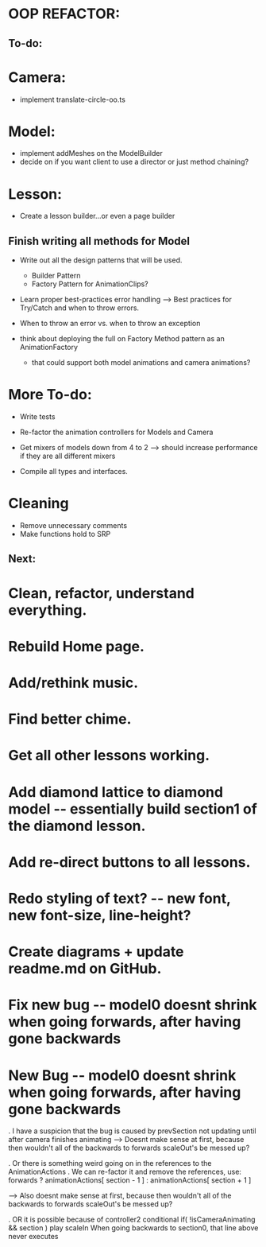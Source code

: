 
# OOP REFACTOR:
## To-do:

# Camera: 
- implement translate-circle-oo.ts

# Model: 
- implement addMeshes on the ModelBuilder
- decide on if you want client to use a director or just method chaining?

# Lesson: 
- Create a lesson builder...or even a page builder


## Finish writing all methods for Model

- Write out all the design patterns that will be used.
  - Builder Pattern
  - Factory Pattern for AnimationClips?




- Learn proper best-practices error handling --> Best practices for Try/Catch and when to throw errors.
- When to throw an error vs. when to throw an exception












- think about deploying the full on Factory Method pattern as an AnimationFactory 
  - that could support both model animations and camera animations?



# More To-do:
- Write tests

- Re-factor the animation controllers for Models and Camera
- Get mixers of models down from 4 to 2 --> should increase performance if they are all different mixers
- Compile all types and interfaces.




# Cleaning 
- Remove unnecessary comments
- Make functions hold to SRP







 

## Next:
  # Clean, refactor, understand everything.
  # Rebuild Home page.
  
  # Add/rethink music.
  # Find better chime.
  # Get all other lessons working.
  # Add diamond lattice to diamond model -- essentially build section1 of the diamond lesson.
  # Add re-direct buttons to all lessons.
  # Redo styling of text? -- new font, new font-size, line-height?
  # Create diagrams + update readme.md on GitHub.
  # Fix new bug -- model0 doesnt shrink when going forwards, after having gone backwards





































# New Bug -- model0 doesnt shrink when going forwards, after having gone backwards

  . I have a suspicion that the bug is caused by prevSection not updating until after camera finishes animating
  --> Doesnt make sense at first, because then wouldn't all of the backwards to forwards scaleOut's be messed up?

  . Or there is something weird going on in the references to the AnimationActions
    . We can re-factor it and remove the references, 
      use: forwards ? animationActions[ section - 1 ] : animationActions[ section + 1 ]

  --> Also doesnt make sense at first, because then wouldn't all of the backwards to forwards scaleOut's be messed up?

  . OR it is possible because of controller2 conditional if( !isCameraAnimating && section ) play scaleIn
    When going backwards to section0, that line above never executes




